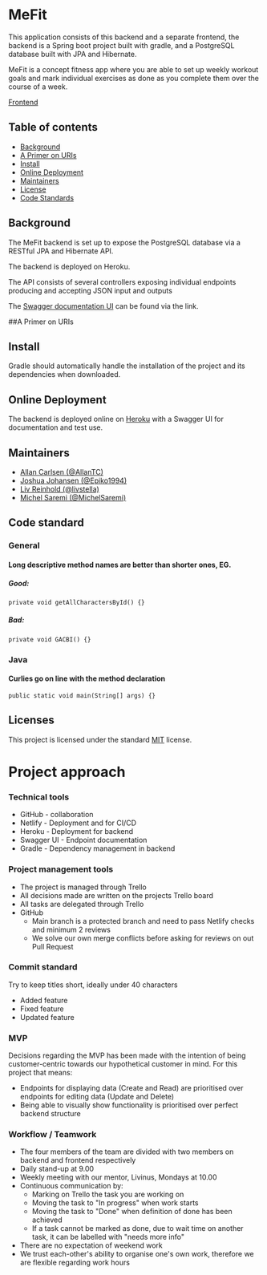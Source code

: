 # MeFit
This application consists of this backend and a separate frontend, the backend is a Spring boot project
built with gradle, and a PostgreSQL database built with JPA and Hibernate.

MeFit is a concept fitness app where you are able to set up weekly workout goals and mark individual
exercises as done as you complete them over the course of a week.

[Frontend](https://naughty-kowalevski-13870d.netlify.app/login)

## Table of contents

- [Background](https://github.com/Epiko1994/MeFitBackend/readme#background)
- [A Primer on URIs](https://github.com/Epiko1994/MeFitBackend/readme#a-primer-on-uris)
- [Install](https://github.com/Epiko1994/MeFitBackend/readme#install)
- [Online Deployment](https://github.com/Epiko1994/MeFitBackend/readme#online-deployment)
- [Maintainers](https://github.com/Epiko1994/MeFitBackend/tree/readme#maintainers)
- [License](https://github.com/Epiko1994/MeFitBackend/readme#licenses)
- [Code Standards](https://github.com/Epiko1994/MeFitBackend/readme#code-standard)

## Background

The MeFit backend is set up to expose the PostgreSQL database via a RESTful JPA and Hibernate
API.

The backend is deployed on Heroku.

The API consists of several controllers exposing individual endpoints producing and accepting
JSON input and outputs

The [Swagger documentation UI](https://mefitbackend-ajlm.herokuapp.com/swagger-ui/index.html)
can be found via the link.

##A Primer on URIs



## Install

Gradle should automatically handle the installation of the project and its dependencies when
downloaded. 

## Online Deployment

The backend is deployed online on [Heroku](https://mefitbackend-ajlm.herokuapp.com/swagger-ui/index.html)
with a Swagger UI for documentation and test use.

## Maintainers

- [Allan Carlsen (@AllanTC)](https://github.com/AllanTC)
- [Joshua Johansen (@Epiko1994)](https://github.com/Epiko1994)
- [Liv Reinhold (@livstella)](https://github.com/livstella)
- [Michel Saremi (@MichelSaremi)](https://github.com/MichelSaremi)

## Code standard


### General
#### Long descriptive method names are better than shorter ones, EG.
##### Good:
`private void getAllCharactersById() {}`

##### Bad:
`private void GACBI() {}`

### Java
#### Curlies go on line with the method declaration

`public static void main(String[] args) {}`



## Licenses

This project is licensed under the standard [MIT](https://choosealicense.com/licenses/mit/) license.


# Project approach

### Technical tools

- GitHub - collaboration
- Netlify - Deployment and for CI/CD
- Heroku - Deployment for backend
- Swagger UI - Endpoint documentation
- Gradle - Dependency management in backend

### Project management tools

- The project is managed through Trello
- All decisions made are written on the projects Trello board
- All tasks are delegated through Trello
- GitHub
    - Main branch is a protected branch and need to pass Netlify checks and minimum 2 reviews
    - We solve our own merge conflicts before asking for reviews on out Pull Request

### Commit standard

Try to keep titles short, ideally under 40 characters
- Added feature
- Fixed feature
- Updated feature



### MVP

Decisions regarding the MVP has been made with the intention of being customer-centric towards our hypothetical customer in mind. For this project that means:

- Endpoints for displaying data (Create and Read) are prioritised over endpoints for editing data (Update and Delete)
- Being able to visually show functionality is prioritised over perfect backend structure

### Workflow / Teamwork

- The four members of the team are divided with two members on backend and frontend respectively
- Daily stand-up at 9.00
- Weekly meeting with our mentor, Livinus, Mondays at 10.00
- Continuous communication by:
    - Marking on Trello the task you are working on
    - Moving the task to "In progress" when work starts
    - Moving the task to "Done" when definition of done has been achieved
    - If a task cannot be marked as done, due to wait time on another task, it can be labelled with "needs more info"
- There are no expectation of weekend work
- We trust each-other's ability to organise one's own work, therefore we are flexible regarding work hours